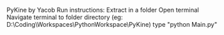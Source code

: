 PyKine by Yacob
Run instructions:
Extract in a folder
Open terminal
Navigate terminal to folder directory (eg: D:\Coding\Workspaces\PythonWorkspace\PyKine)
type "python Main.py"